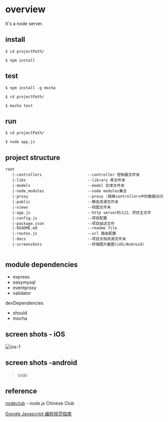 # overview

It's a node server.

## install

```
$ cd projectPath/

$ npm install
```

## test
```
$ npm install -g mocha

$ cd projectPath/

$ mocha test
```

## run
```
$ cd projectPath/

$ node app.js
```

## project structure
```
root
   |-controllers                    --controller 控制器文件夹
   |-libs                           --library 库文件夹                        
   |-models                         --model 实体文件夹
   |-node_modules                   --node modules集合
   |-proxy                          --proxy :隔离controllers中的数据访问
   |-public                         --静态资源文件夹
   |-views                          --视图文件夹
   |-app.js                         --http server的入口，项目主文件
   |-config.js                      --项目配置
   |-package.json                   --项目描述文件
   |-README.md                      --readme file
   |-routes.js                      --url 路由配置
   |-docs                           --项目文档资源文件夹
   |-screenshots                    --终端图片截图(iOS/Android)
   
```

## module dependencies

* express
* easymysql
* eventproxy
* validator

devDependencies

* should
* mocha

## screen shots - iOS
![ios-1](https://github.com/yanghua/FixedAssetManager_Server/raw/master/screenshots/ios/1.png)

## screen shots -android
>todo



## reference

[nodeclub](https://github.com/cnodejs/nodeclub) - node.js Chinese Club

[Google Javascript 编程规范指南](http://alloyteam.github.io/JX/doc/specification/google-javascript.xml#%E4%BB%A3%E7%A0%81%E6%A0%BC%E5%BC%8F%E5%8C%96)